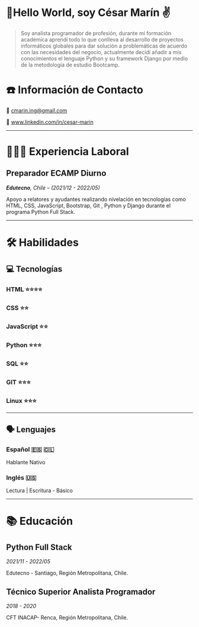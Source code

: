 # 🖖Hello World, soy César Marín ✌️

> Soy analista programador de profesión, durante mi formación académica aprendí todo lo que conlleva al desarrollo de proyectos informáticos globales para dar solución a problemáticas de acuerdo con las necesidades del negocio, actualmente decidí añadir a mis conocimientos el lenguaje Python y su framework Django por medio de la metodología de estudio Bootcamp.
> 

# ☎️ Información de Contacto

📧 cmarin.ing@gmail.com

🔗 www.linkedin.com/in/cesar-marin

---

# **👩🏻‍💻** Experiencia Laboral

## Preparador ECAMP Diurno

***Edutecno**, Chile – (2021/12 - 2022/05)*

Apoyo a relatores y ayudantes realizando nivelación en tecnologías como HTML, CSS, JavaScript, Bootstrap, Git , Python y Django durante el programa Python Full Stack.

---

# 🛠 Habilidades

## 💻 Tecnologías

### HTML           ⭐️⭐️⭐️⭐️

### CSS               ⭐️⭐️

### JavaScript     ⭐️⭐️

### Python          ⭐️⭐️⭐️

### SQL               ⭐️⭐️

### GIT               ⭐️⭐️⭐️

### Linux             ⭐️⭐️⭐️

---

## 🗣 Lenguajes

### Español 🇪🇸 🇨🇱

Hablante Nativo

### Inglés 🇺🇸

Lectura | Escritura -  Básico

---

# 📚 Educación

## Python Full Stack

*2021/11 - 2022/05*

Edutecno - Santiago, Región Metropolitana, Chile.

## Técnico Superior Analista Programador

*2018 - 2020*

CFT INACAP- Renca, Región Metropolitana, Chile.
